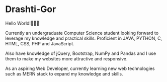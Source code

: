 # Drashti-Gor
Hello World!👩🏻‍💻

Currently an undergraduate Computer Science student looking forward to leverage my knowledge and practical skills. Proficient in JAVA, PYTHON, C, HTML, CSS, PHP and JavaScript.

Also have knowledge of jQuery, Bootstrap, NumPy and Pandas and I use them to make my websites more attractive and responsive.

As an aspiring Web Developer, currently learning new web technologies such as MERN stack to expand my knowledge and skills.
